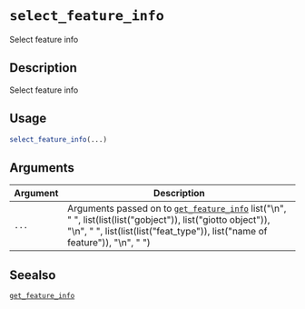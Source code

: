 # `select_feature_info`

Select feature info


## Description

Select feature info


## Usage

```r
select_feature_info(...)
```


## Arguments

Argument      |Description
------------- |----------------
`...`     |      Arguments passed on to [`get_feature_info`](#getfeatureinfo)   list("\n", "    ", list(list(list("gobject")), list("giotto object")), "\n", "    ", list(list(list("feat_type")), list("name of feature")), "\n", "  ")


## Seealso

[`get_feature_info`](#getfeatureinfo)


